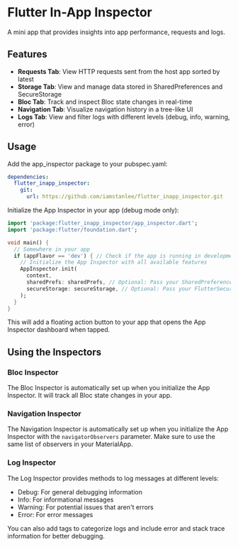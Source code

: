 # Flutter In-App Inspector

A mini app that provides insights into app performance, requests and logs.

## Features

- **Requests Tab**: View HTTP requests sent from the host app sorted by latest
- **Storage Tab**: View and manage data stored in SharedPreferences and SecureStorage
- **Bloc Tab**: Track and inspect Bloc state changes in real-time
- **Navigation Tab**: Visualize navigation history in a tree-like UI
- **Logs Tab**: View and filter logs with different levels (debug, info, warning, error)

## Usage

Add the app_inspector package to your pubspec.yaml:

```yaml
dependencies:
  flutter_inapp_inspector:
    git:
      url: https://github.com/iamstanlee/flutter_inapp_inspector.git
```

Initialize the App Inspector in your app (debug mode only):

```dart
import 'package:flutter_inapp_inspector/app_inspector.dart';
import 'package:flutter/foundation.dart';

void main() {
  // Somewhere in your app
  if (appFlavor == 'dev') { // Check if the app is running in development/qa mode
    // Initialize the App Inspector with all available features
    AppInspector.init(
      context,
      sharedPrefs: sharedPrefs, // Optional: Pass your SharedPreferences instance
      secureStorage: secureStorage, // Optional: Pass your FlutterSecureStorage instance
    );
  }
}
```

This will add a floating action button to your app that opens the App Inspector dashboard when tapped.

## Using the Inspectors

### Bloc Inspector

The Bloc Inspector is automatically set up when you initialize the App Inspector. It will track all Bloc state changes in your app.

### Navigation Inspector

The Navigation Inspector is automatically set up when you initialize the App Inspector with the `navigatorObservers` parameter. Make sure to use the same list of observers in your MaterialApp.

### Log Inspector

The Log Inspector provides methods to log messages at different levels:
- Debug: For general debugging information
- Info: For informational messages
- Warning: For potential issues that aren't errors
- Error: For error messages

You can also add tags to categorize logs and include error and stack trace information for better debugging.